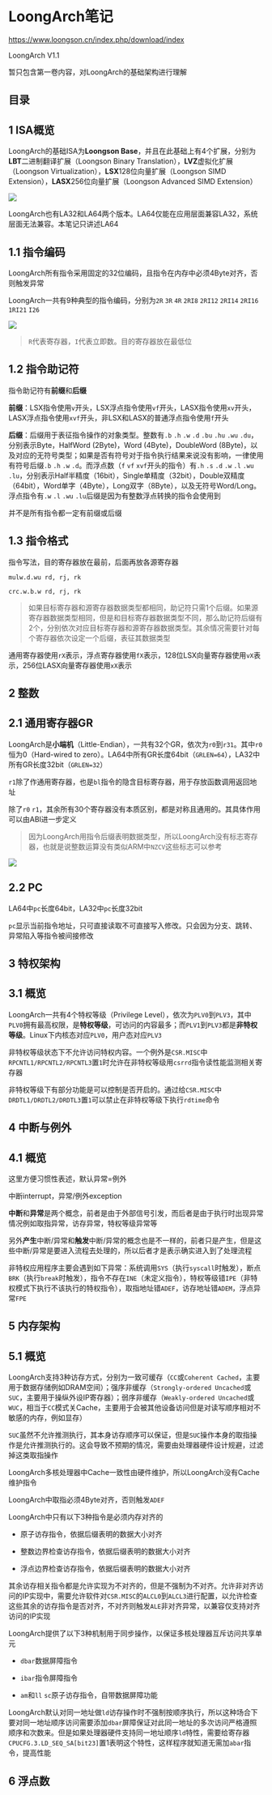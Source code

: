# LoongArch笔记

https://www.loongson.cn/index.php/download/index

LoongArch V1.1

暂只包含第一卷内容，对LoongArch的基础架构进行理解

## 目录

## 1 ISA概览

LoongArch的基础ISA为**Loongson Base**，并且在此基础上有4个扩展，分别为**LBT**二进制翻译扩展（Loongson Binary Translation），**LVZ**虚拟化扩展（Loongson Virtualization），**LSX**128位向量扩展（Loongson SIMD Extension），**LASX**256位向量扩展（Loongson Advanced SIMD Extension）

![](images/250107a001.png)

LoongArch也有LA32和LA64两个版本。LA64仅能在应用层面兼容LA32，系统层面无法兼容。本笔记只讲述LA64

## 1.1 指令编码

LoongArch所有指令采用固定的32位编码，且指令在内存中必须4Byte对齐，否则触发异常

LoongArch一共有9种典型的指令编码，分别为`2R` `3R` `4R` `2RI8` `2RI12` `2RI14` `2RI16` `1RI21` `I26`

![](images/250107a002.png)

> `R`代表寄存器，`I`代表立即数。目的寄存器放在最低位

## 1.2 指令助记符

指令助记符有**前缀**和**后缀**

**前缀**：LSX指令使用`v`开头，LSX浮点指令使用`vf`开头，LASX指令使用`xv`开头，LASX浮点指令使用`xvf`开头，非LSX和LASX的普通浮点指令使用`f`开头

**后缀**：后缀用于表征指令操作的对象类型。整数有`.b` `.h` `.w` `.d` `.bu` `.hu` `.wu` `.du`，分别表示Byte，HalfWord (2Byte)，Word (4Byte)，DoubleWord (8Byte)，以及对应的无符号类型；如果是否有符号对于指令执行结果来说没有影响，一律使用有符号后缀`.b` `.h` `.w` `.d`。而浮点数（`f` `vf` `xvf`开头的指令）有`.h` `.s` `.d` `.w` `.l` `.wu` `.lu`，分别表示Half半精度（16bit），Single单精度（32bit），Double双精度（64bit），Word单字（4Byte），Long双字（8Byte），以及无符号Word/Long。浮点指令有`.w` `.l` `.wu` `.lu`后缀是因为有整数浮点转换的指令会使用到

并不是所有指令都一定有前缀或后缀

## 1.3 指令格式

指令写法，目的寄存器放在最前，后面再放各源寄存器

```
mulw.d.wu rd, rj, rk
```

```
crc.w.b.w rd, rj, rk
```

> 如果目标寄存器和源寄存器数据类型都相同，助记符只需1个后缀。如果源寄存器数据类型相同，但是和目标寄存器数据类型不同，那么助记符后缀有2个，分别依次对应目标寄存器和源寄存器数据类型。其余情况需要针对每个寄存器依次设定一个后缀，表征其数据类型

通用寄存器使用`rX`表示，浮点寄存器使用`fX`表示，128位LSX向量寄存器使用`vX`表示，256位LASX向量寄存器使用`xX`表示

## 2 整数

## 2.1 通用寄存器GR

LoongArch是**小端机**（Little-Endian），一共有32个GR，依次为`r0`到`r31`。其中`r0`恒为0（Hard-wired to zero）。LA64中所有GR长度64bit（`GRLEN=64`），LA32中所有GR长度32bit（`GRLEN=32`）

`r1`除了作通用寄存器，也是`bl`指令的隐含目标寄存器，用于存放函数调用返回地址

除了`r0` `r1`，其余所有30个寄存器没有本质区别，都是对称且通用的。其具体作用可以由ABI进一步定义

> 因为LoongArch用指令后缀表明数据类型，所以LoongArch没有标志寄存器，也就是说整数运算没有类似ARM中`NZCV`这些标志可以参考

![](images/250107a003.png)

## 2.2 PC

LA64中`pc`长度64bit，LA32中`pc`长度32bit

`pc`显示当前指令地址，只可直接读取不可直接写入修改。只会因为分支、跳转、异常陷入等指令被间接修改

## 3 特权架构

## 3.1 概览

LoongArch一共有4个特权等级（Privilege Level），依次为`PLV0`到`PLV3`，其中`PLV0`拥有最高权限，是**特权等级**，可访问的内容最多；而`PLV1`到`PLV3`都是**非特权等级**。Linux下内核态对应`PLV0`，用户态对应`PLV3`

非特权等级状态下不允许访问特权内容。一个例外是`CSR.MISC`中`RPCNTL1/RPCNTL2/RPCNTL3`置`1`时允许在非特权等级用`csrrd`指令读性能监测相关寄存器

非特权等级下有部分功能是可以控制是否开启的。通过给`CSR.MISC`中`DRDTL1/DRDTL2/DRDTL3`置`1`可以禁止在非特权等级下执行`rdtime`命令

## 4 中断与例外

## 4.1 概览

这里方便习惯性表述，默认异常=例外

中断interrupt，异常/例外exception

**中断**和**异常**是两个概念，前者是由于外部信号引发，而后者是由于执行时出现异常情况例如取指异常，访存异常，特权等级异常等

另外**产生**中断/异常和**触发**中断/异常的概念也是不一样的，前者只是产生，但是这些中断/异常是要进入流程去处理的，所以后者才是表示确实进入到了处理流程

非特权应用程序主要会遇到如下异常：系统调用`SYS`（执行`syscall`时触发），断点`BRK`（执行`break`时触发），指令不存在`INE`（未定义指令），特权等级错`IPE`（非特权模式下执行不该执行的特权指令），取指地址错`ADEF`，访存地址错`ADEM`，浮点异常`FPE`

## 5 内存架构

## 5.1 概览

LoongArch支持3种访存方式，分别为一致可缓存（`CC`或`Coherent Cached`，主要用于数据存储例如DRAM空间）；强序非缓存（`Strongly-ordered Uncached`或`SUC`，主要用于操纵外设IP寄存器）；弱序非缓存（`Weakly-ordered Uncached`或`WUC`，相当于`CC`模式关Cache，主要用于会被其他设备访问但是对读写顺序相对不敏感的内存，例如显存）

`SUC`虽然不允许推测执行，其本身访存顺序可以保证，但是`SUC`操作本身的取指操作是允许推测执行的。这会导致不预期的情况，需要由处理器硬件设计规避，过滤掉这类取指操作

LoongArch多核处理器中Cache一致性由硬件维护，所以LoongArch没有Cache维护指令

LoongArch中取指必须4Byte对齐，否则触发`ADEF`

LoongArch中只有以下3种指令是必须内存对齐的

+ 原子访存指令，依据后缀表明的数据大小对齐

+ 整数边界检查访存指令，依据后缀表明的数据大小对齐

+ 浮点边界检查访存指令，依据后缀表明的数据大小对齐

其余访存相关指令都是允许实现为不对齐的，但是不强制为不对齐。允许非对齐访问的IP实现中，需要允许软件对`CSR.MISC`的`ALCL0`到`ALCL3`进行配置，以允许检查这些其余的访存指令是否对齐，不对齐则触发`ALE`非对齐异常，以兼容仅支持对齐访问的IP实现

LoongArch提供了以下3种机制用于同步操作，以保证多核处理器互斥访问共享单元

+ `dbar`数据屏障指令

+ `ibar`指令屏障指令

+ `am`和`ll` `sc`原子访存指令，自带数据屏障功能

LoongArch默认对同一地址做`ld`访存操作时不强制按顺序执行，所以这种场合下要对同一地址顺序访问需要添加`dbar`屏障保证对此同一地址的多次访问严格遵照顺序和次数来。但是如果处理器硬件支持同一地址顺序`ld`特性，需要给寄存器`CPUCFG.3.LD_SEQ_SA[bit23]`置1表明这个特性，这样程序就知道无需加`abar`指令，提高性能

## 6 浮点数